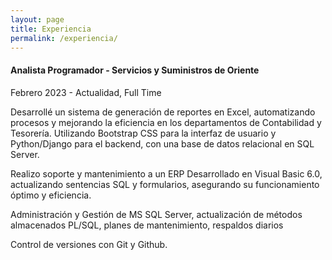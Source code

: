 ```yaml
---
layout: page
title: Experiencia
permalink: /experiencia/
---
```


#### **Analista Programador - Servicios y Suministros de Oriente**
Febrero 2023 - Actualidad, Full Time

Desarrollé un sistema de generación de reportes en Excel, automatizando procesos y mejorando la eficiencia en los departamentos de Contabilidad y Tesorería. Utilizando Bootstrap CSS para la interfaz de usuario y Python/Django para el backend, con una base de datos relacional en SQL Server.

Realizo soporte y mantenimiento a un ERP Desarrollado en Visual Basic 6.0, actualizando sentencias SQL y formularios, asegurando su funcionamiento óptimo y eficiencia.

Administración y Gestión de MS SQL Server, actualización de métodos almacenados PL/SQL, planes de mantenimiento, respaldos diarios

Control de versiones con Git y Github.
